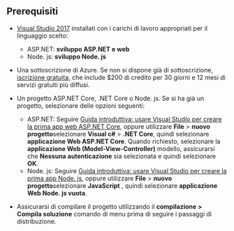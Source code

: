 ## <a name="prerequisites"></a>Prerequisiti

* [Visual Studio 2017](https://visualstudio.microsoft.com/downloads/?utm_medium=microsoft&utm_source=docs.microsoft.com&utm_campaign=button+cta&utm_content=download+vs2017) installati con i carichi di lavoro appropriati per il linguaggio scelto:
  * ASP.NET: **sviluppo ASP.NET e web**
  * Node. js: **sviluppo Node. js**

* Una sottoscrizione di Azure. Se non si dispone già di sottoscrizione, [iscrizione gratuita](https://azure.microsoft.com/free/dotnet/), che include $200 di credito per 30 giorni e 12 mesi di servizi gratuiti più diffusi.

* Un progetto ASP.NET Core, .NET Core o Node. js. Se si ha già un progetto, selezionare delle opzioni seguenti:
  * ASP.NET: Seguire [Guida introduttiva: usare Visual Studio per creare la prima app web ASP.NET Core](../../ide/quickstart-aspnet-core.md), oppure utilizzare **File** > **nuovo progetto**selezionare  **Visual c#** > **.NET Core**, quindi selezionare **applicazione Web ASP.NET Core**. Quando richiesto, selezionare la **applicazione Web (Model-View-Controller)** modello, assicurarsi che **Nessuna autenticazione** sia selezionata e quindi selezionare **OK**.
  * Node. js: Seguire [Guida introduttiva: usare Visual Studio per creare la prima app Node. js](../../ide/quickstart-nodejs.md), oppure utilizzare **File** > **nuovo progetto**selezionare **JavaScript** , quindi selezionare **applicazione Web Node. js vuota**.

* Assicurarsi di compilare il progetto utilizzando il **compilazione > Compila soluzione** comando di menu prima di seguire i passaggi di distribuzione.